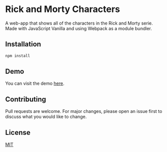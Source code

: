 # Rick and Morty Characters
A web-app that shows all of the characters in the Rick and Morty serie.
Made with JavaScript Vanilla and using Webpack as a module bundler.
## Installation
```bash
npm install
```
## Demo
You can visit the demo [here](https://dalejandro06.github.io/rickandmorty-spa/).

## Contributing
Pull requests are welcome. For major changes, please open an issue first to discuss what you would like to change.


## License
[MIT](https://choosealicense.com/licenses/mit/)
